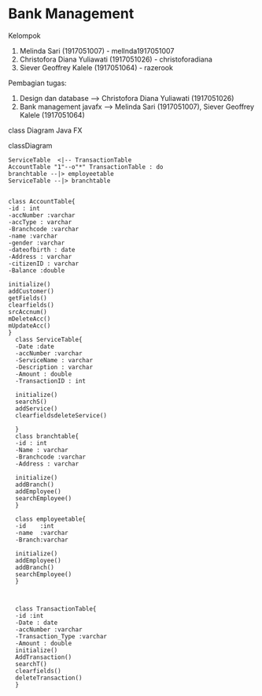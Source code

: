 # Bank Management

Kelompok
1. Melinda Sari (1917051007) - mellnda1917051007
2. Christofora Diana Yuliawati (1917051026) - christoforadiana
3. Siever Geoffrey Kalele (1917051064) - razerook 

Pembagian tugas:
1. Design dan database --> Christofora Diana Yuliawati (1917051026)
2. Bank management javafx --> Melinda Sari (1917051007), Siever Geoffrey Kalele (1917051064)



class Diagram Java FX


classDiagram

    ServiceTable  <|-- TransactionTable
    AccountTable "1"--o"*" TransactionTable : do
    branchtable --|> employeetable
    ServiceTable --|> branchtable

   
    class AccountTable{
    -id : int
    -accNumber :varchar
    -accType : varchar
    -Branchcode :varchar
    -name :varchar
    -gender :varchar
    -dateofbirth : date
    -Address : varchar
    -citizenID : varchar
    -Balance :double

    initialize()
    addCustomer()
    getFields()
    clearfields()
    srcAccnum()
    mDeleteAcc()
    mUpdateAcc()      
    }
      class ServiceTable{
      -Date :date
      -accNumber :varchar
      -ServiceName : varchar
      -Description : varchar
      -Amount : double
      -TransactionID : int
      
      initialize()
      searchS()
      addService()
      clearfieldsdeleteService()

      }
      class branchtable{
      -id : int
      -Name : varchar
      -Branchcode :varchar
      -Address : varchar

      initialize()
      addBranch()
      addEmployee()
      searchEmployee()
      }

      class employeetable{
      -id    :int
      -name  :varchar
      -Branch:varchar

      initialize()
      addEmployee()
      addBranch()
      searchEmployee()
      }

      

      class TransactionTable{
      -id :int
      -Date : date
      -accNumber :varchar
      -Transaction_Type :varchar
      -Amount : double
      initialize()
      AddTransaction()
      searchT()
      clearfields()
      deleteTransaction()
      }

    
